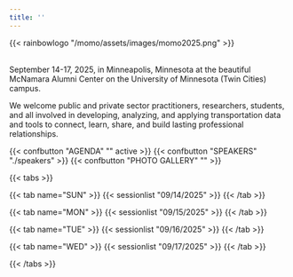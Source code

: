 ```yaml
---
title: ''
---
```


{{< rainbowlogo "/momo/assets/images/momo2025.png" >}}

<br/>
September 14-17, 2025, in Minneapolis, Minnesota at the beautiful McNamara Alumni Center on the University of Minnesota (Twin Cities) campus.

We welcome public and private sector practitioners, researchers, students, and all involved in developing, analyzing, and applying transportation data and tools to connect, learn, share, and build lasting professional relationships.

<div class="conf-section-picker">
{{< confbutton "AGENDA" "" active >}}
{{< confbutton "SPEAKERS" "./speakers" >}}
{{< confbutton "PHOTO GALLERY" "" >}}
</div>

{{< tabs >}}

{{< tab name="SUN" >}}
{{< sessionlist "09/14/2025" >}}
{{< /tab >}}

{{< tab name="MON" >}}
{{< sessionlist "09/15/2025" >}}
{{< /tab >}}

{{< tab name="TUE" >}}
{{< sessionlist "09/16/2025" >}}
{{< /tab >}}

{{< tab name="WED" >}}
{{< sessionlist "09/17/2025" >}}
{{< /tab >}}

{{< /tabs >}}
